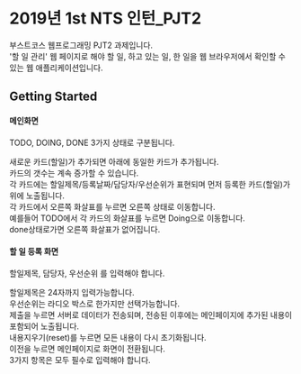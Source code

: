 # 2019년 1st NTS 인턴_PJT2

부스트코스 웹프로그래밍 PJT2 과제입니다.<br>
'할 일 관리' 웹 페이지로 해야 할 일, 하고 있는 일, 한 일을 웹 브라우저에서 확인할 수 있는 웹 애플리케이션입니다.


## Getting Started

#### 메인화면
TODO, DOING, DONE 3가지 상태로 구분됩니다.<br>

새로운 카드(할일)가 추가되면 아래에 동일한 카드가 추가됩니다.<br>
카드의 갯수는 계속 증가할 수 있습니다.<br>
각 카드에는 할일제목/등록날짜/담당자/우선순위가 표현되며 먼저 등록한 카드(할일)가 위에 노출됩니다.<br>
각 카드에서 오른쪽 화살표를 누르면 오른쪽 상태로 이동합니다.<br>
예를들어 TODO에서 각 카드의 화살표를 누르면 Doing으로 이동합니다.<br>
done상태로가면 오른쪽 화살표가 없어집니다.

#### 할 일 등록 화면
할일제목, 담당자, 우선순위 를 입력해야 합니다.<br>

할일제목은 24자까지 입력가능합니다.<br>
우선순위는 라디오 박스로 한가지만 선택가능합니다.<br>
제출을 누르면 서버로 데이터가 전송되며, 전송된 이후에는 메인페이지에 추가된 내용이 포함되어 노출됩니다.<br>
내용지우기(reset)를 누르면 모든 내용이 다시 초기화됩니다.<br>
이전을 누르면 메인페이지로 화면이 전환됩니다.<br>
3가지 항목은 모두 필수로 입력해야 합니다.
